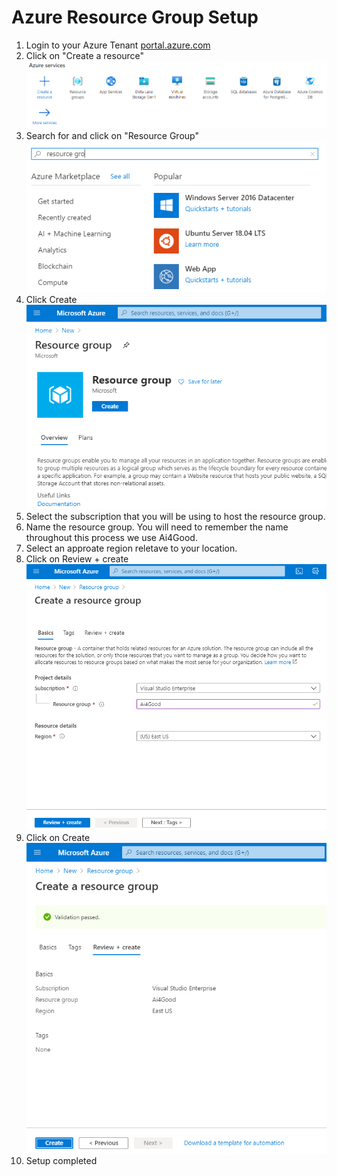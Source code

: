 # Azure Resource Group Setup
1. Login to your Azure Tenant [portal.azure.com](https://portal.azure.com)
1. Click on "Create a resource"
![Resource Group Image 1](https://github.com/Clover-Imaging-Group/AI4GoodVoicePicking/blob/master/media/images/Azure_Resource_Group/Step_01.png)
1. Search for and click on "Resource Group"
![Resource Group Image 2](https://github.com/Clover-Imaging-Group/AI4GoodVoicePicking/blob/master/media/images/Azure_Resource_Group/Step_02.png)
1. Click Create
![Resource Group Image 3](https://github.com/Clover-Imaging-Group/AI4GoodVoicePicking/blob/master/media/images/Azure_Resource_Group/Step_03.png)
1. Select the subscription that you will be using to host the resource group.
1. Name the resource group. You will need to remember the name throughout this process we use Ai4Good.
1. Select an approate region reletave to your location.
1. Click on Review + create
![Resource Group Image 4](https://github.com/Clover-Imaging-Group/AI4GoodVoicePicking/blob/master/media/images/Azure_Resource_Group/Step_04.png)
1. Click on Create
![Resource Group Image 5](https://github.com/Clover-Imaging-Group/AI4GoodVoicePicking/blob/master/media/images/Azure_Resource_Group/Step_05.png)
1. Setup completed